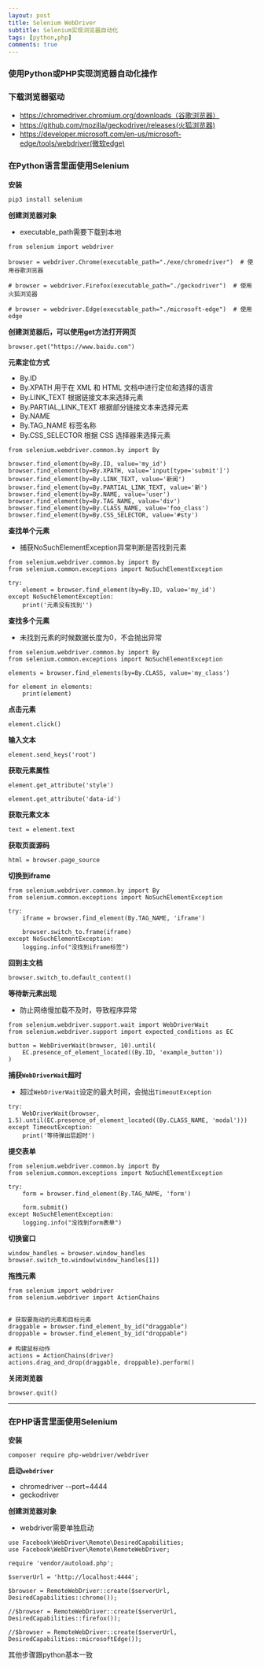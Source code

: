 ```yaml
---
layout: post
title: Selenium WebDriver
subtitle: Selenium实现浏览器自动化
tags: [python,php]
comments: true
---
```


### 使用Python或PHP实现浏览器自动化操作

### 下载浏览器驱动

- https://chromedriver.chromium.org/downloads（谷歌浏览器）
- https://github.com/mozilla/geckodriver/releases(火狐浏览器)
- https://developer.microsoft.com/en-us/microsoft-edge/tools/webdriver(微软edge)

### 在Python语言里面使用Selenium

**安装**

```
pip3 install selenium
```

**创建浏览器对象**

- executable_path需要下载到本地

```
from selenium import webdriver

browser = webdriver.Chrome(executable_path="./exe/chromedriver")  # 使用谷歌浏览器

# browser = webdriver.Firefox(executable_path="./geckodriver")  # 使用火狐浏览器

# browser = webdriver.Edge(executable_path="./microsoft-edge")  # 使用edge
```

**创建浏览器后，可以使用get方法打开网页**

```
browser.get("https://www.baidu.com")
```

**元素定位方式**

- By.ID
- By.XPATH 用于在 XML 和 HTML 文档中进行定位和选择的语言
- By.LINK_TEXT 根据链接文本来选择元素
- By.PARTIAL_LINK_TEXT 根据部分链接文本来选择元素
- By.NAME
- By.TAG_NAME 标签名称
- By.CSS_SELECTOR 根据 CSS 选择器来选择元素

```
from selenium.webdriver.common.by import By

browser.find_element(by=By.ID, value='my_id')
browser.find_element(by=By.XPATH, value='input[type='submit']')
browser.find_element(by=By.LINK_TEXT, value='新闻')
browser.find_element(by=By.PARTIAL_LINK_TEXT, value='新')
browser.find_element(by=By.NAME, value='user')
browser.find_element(by=By.TAG_NAME, value='div')
browser.find_element(by=By.CLASS_NAME, value='foo_class')
browser.find_element(by=By.CSS_SELECTOR, value='#sty')

```

**查找单个元素**

- 捕获NoSuchElementException异常判断是否找到元素

```
from selenium.webdriver.common.by import By
from selenium.common.exceptions import NoSuchElementException

try:
    element = browser.find_element(by=By.ID, value='my_id')
except NoSuchElementException:
    print('元素没有找到'')
```

**查找多个元素**

- 未找到元素的时候数据长度为0，不会抛出异常

```
from selenium.webdriver.common.by import By
from selenium.common.exceptions import NoSuchElementException

elements = browser.find_elements(by=By.CLASS, value='my_class')

for element in elements:
    print(element)
```

**点击元素**

```
element.click()
```

**输入文本**

```
element.send_keys('root')
```

**获取元素属性**

```
element.get_attribute('style')

element.get_attribute('data-id')
```

**获取元素文本**

```
text = element.text
```

**获取页面源码**

```
html = browser.page_source
```

**切换到iframe**

```
from selenium.webdriver.common.by import By
from selenium.common.exceptions import NoSuchElementException

try:
    iframe = browser.find_element(By.TAG_NAME, 'iframe')
    
    browser.switch_to.frame(iframe)
except NoSuchElementException:
    logging.info("没找到iframe标签")
```

**回到主文档**

```
browser.switch_to.default_content()
```

**等待新元素出现**

- 防止网络慢加载不及时，导致程序异常

```
from selenium.webdriver.support.wait import WebDriverWait
from selenium.webdriver.support import expected_conditions as EC

button = WebDriverWait(browser, 10).until(
    EC.presence_of_element_located((By.ID, 'example_button'))
)
```

**捕获`WebDriverWait`超时**

- 超过`WebDriverWait`设定的最大时间，会抛出`TimeoutException`

```
try:
    WebDriverWait(browser, 1.5).until(EC.presence_of_element_located((By.CLASS_NAME, 'modal')))
except TimeoutException:
    print('等待弹出层超时')
```

**提交表单**

```
from selenium.webdriver.common.by import By
from selenium.common.exceptions import NoSuchElementException

try:
    form = browser.find_element(By.TAG_NAME, 'form')
    
    form.submit()
except NoSuchElementException:
    logging.info("没找到form表单")
```

**切换窗口**

```
window_handles = browser.window_handles
browser.switch_to.window(window_handles[1])

```

**拖拽元素**

```
from selenium import webdriver
from selenium.webdriver import ActionChains


# 获取要拖动的元素和目标元素
draggable = browser.find_element_by_id("draggable")
droppable = browser.find_element_by_id("droppable")

# 构建鼠标动作
actions = ActionChains(driver)
actions.drag_and_drop(draggable, droppable).perform()
```

**关闭浏览器**

```
browser.quit()
```

----

### 在PHP语言里面使用Selenium

**安装**

```
composer require php-webdriver/webdriver
```

**启动`webdriver`**
- chromedriver --port=4444
- geckodriver

**创建浏览器对象**

- webdriver需要单独启动

```
use Facebook\WebDriver\Remote\DesiredCapabilities;
use Facebook\WebDriver\Remote\RemoteWebDriver;

require 'vendor/autoload.php';

$serverUrl = 'http://localhost:4444';

$browser = RemoteWebDriver::create($serverUrl, DesiredCapabilities::chrome());

//$browser = RemoteWebDriver::create($serverUrl, DesiredCapabilities::firefox());

//$browser = RemoteWebDriver::create($serverUrl, DesiredCapabilities::microsoftEdge());
```

其他步骤跟python基本一致




